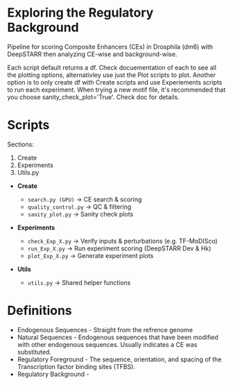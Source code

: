 # Exploring the Regulatory Background

Pipeline for scoring Composite Enhancers (CEs) in Drosphila (dm6) with DeepSTARR then analyzing CE-wise and background-wise.

Each script default returns a df. Check docuementation of each to see all the plotting options, alternativley use just the Plot scripts to plot. Another option is to only create df with Create scripts and use Experiements scripts to run each experiment. When trying a new motif file, it's recommended that you choose sanity_check_plot='True'. Check doc for details. 


# Scripts
Sections:
  1) Create
  2) Experiments
  3) Utils.py

  
- **Create**
  - `search.py (GPU)` → CE search & scoring  
  - `quality_control.py` → QC & filtering  
  - `sanity_plot.py` → Sanity check plots

        

- **Experiments**
  - `check_Exp_X.py` → Verify inputs & perturbations (e.g. TF-MoDISco)  
  - `run_Exp_X.py` → Run experiment scoring (DeepSTARR Dev & Hk)
  - `plot_Exp_X.py` → Generate experiment plots 

- **Utils**
  - `utils.py` → Shared helper functions  


# Definitions
- Endogenous Sequences - Straight from the refrence genome
- Natural Sequences - Endogenous sequences that have been modified with other endogenous sequences. Usually indicates a CE was substituted. 
- Regulatory Foreground - The sequence, orientation, and spacing of the Transcription factor binding sites (TFBS). 
- Regulatory Background - 
